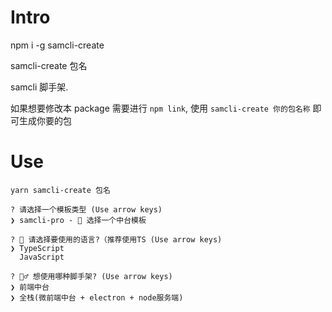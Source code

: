 # Intro

npm i -g samcli-create

samcli-create 包名

samcli 脚手架.

如果想要修改本 package 需要进行 `npm link`, 使用 `samcli-create 你的包名称` 即可生成你要的包

# Use

```
yarn samcli-create 包名

? 请选择一个模板类型 (Use arrow keys)
❯ samcli-pro - 🎃 选择一个中台模板

? 🍧 请选择要使用的语言?（推荐使用TS (Use arrow keys)
❯ TypeScript
  JavaScript

? 💁‍♂️ 想使用哪种脚手架? (Use arrow keys)
❯ 前端中台
❯ 全栈(微前端中台 + electron + node服务端)
```
